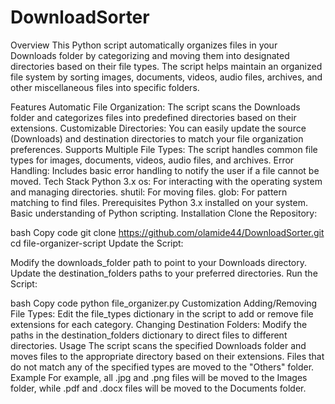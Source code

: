 # DownloadSorter
Overview
This Python script automatically organizes files in your Downloads folder by categorizing and moving them into designated directories based on their file types. The script helps maintain an organized file system by sorting images, documents, videos, audio files, archives, and other miscellaneous files into specific folders.

Features
Automatic File Organization: The script scans the Downloads folder and categorizes files into predefined directories based on their extensions.
Customizable Directories: You can easily update the source (Downloads) and destination directories to match your file organization preferences.
Supports Multiple File Types: The script handles common file types for images, documents, videos, audio files, and archives.
Error Handling: Includes basic error handling to notify the user if a file cannot be moved.
Tech Stack
Python 3.x
os: For interacting with the operating system and managing directories.
shutil: For moving files.
glob: For pattern matching to find files.
Prerequisites
Python 3.x installed on your system.
Basic understanding of Python scripting.
Installation
Clone the Repository:

bash
Copy code
git clone https://github.com/olamide44/DownloadSorter.git
cd file-organizer-script
Update the Script:

Modify the downloads_folder path to point to your Downloads directory.
Update the destination_folders paths to your preferred directories.
Run the Script:

bash
Copy code
python file_organizer.py
Customization
Adding/Removing File Types: Edit the file_types dictionary in the script to add or remove file extensions for each category.
Changing Destination Folders: Modify the paths in the destination_folders dictionary to direct files to different directories.
Usage
The script scans the specified Downloads folder and moves files to the appropriate directory based on their extensions. Files that do not match any of the specified types are moved to the "Others" folder.
Example
For example, all .jpg and .png files will be moved to the Images folder, while .pdf and .docx files will be moved to the Documents folder.

